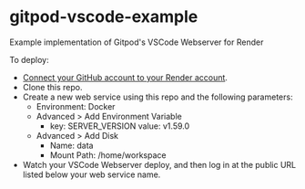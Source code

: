 # gitpod-vscode-example
Example implementation of Gitpod's VSCode Webserver for Render

To deploy:
- [Connect your GitHub account to your Render account](https://render.com/docs/github).
- Clone this repo.
- Create a new web service using this repo and the following parameters:
  - Environment: Docker
  - Advanced > Add Environment Variable
    - key: SERVER_VERSION value: v1.59.0
  - Advanced > Add Disk
    - Name: data
    - Mount Path: /home/workspace
- Watch your VSCode Webserver deploy, and then log in at the public URL listed below your web service name.
